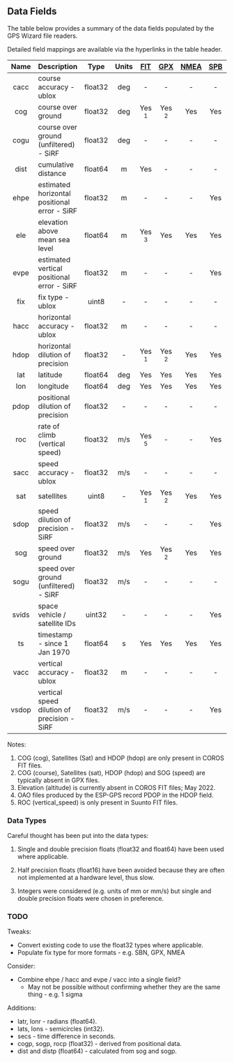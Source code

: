 ## Data Fields

The table below provides a summary of the data fields populated by the GPS Wizard file readers.

Detailed field mappings are available via the hyperlinks in the table header.

| Name | Description                           | Type | Units   | [FIT](formats/fit.md) | [GPX](formats/gpx.md) | [NMEA](formats/nmea.md) | [SPB](formats/sbp.md) | [SBN](formats/sbn.md) | [OAO](formats/oao.md) | [UBX](formats/ubx.md) |
| :---------: | :------------------------------------- | :-------: | :----: | :----: | :----: | :----: | :----: | :----: | :----: | :----: |
| cacc      | course accuracy - ublox               | float32 | deg | -                | -                | -    | -    | -    | Yes  | Yes  |
| cog       | course over ground                    | float32 | deg | Yes <sup>1</sup> | Yes <sup>2</sup> | Yes  | Yes  | Yes  | Yes  | Yes  |
| cogu     | course over ground (unfiltered) - SiRF | float32 | deg | -                | -                | -    | -    | Yes  | -    | -    |
| dist      | cumulative distance              | float64 | m      | Yes              | -                | -    | -    | -    | -    | -    |
| ehpe      | estimated horizontal positional error - SiRF | float32 | m      | -                | -                | -    | Yes  | Yes  | -    | -    |
| ele       | elevation above mean sea level        | float64 | m      | Yes <sup>3</sup> | Yes              | Yes  | Yes  | Yes  | Yes  | Yes  |
| evpe      | estimated vertical positional error - SiRF | float32 | m      | -                | -                | -    | Yes  | Yes  | -    | -    |
| fix       | fix type - ublox                      | uint8 | -       | -                | -                | -    | -    | -    | Yes  | Yes  |
| hacc      | horizontal accuracy - ublox           | float32 | m      | -                | -                | -    | -    | -    | Yes  | Yes  |
| hdop      | horizontal dilution of precision      | float32 | -       | Yes <sup>1</sup> | Yes <sup>2</sup> | Yes  | Yes  | Yes  | Yes <sup>4</sup> | -    |
| lat       | latitude                              | float64 | deg | Yes              | Yes              | Yes  | Yes  | Yes  | Yes  | Yes  |
| lon       | longitude                             | float64 | deg | Yes              | Yes              | Yes  | Yes  | Yes  | Yes  | Yes  |
| pdop      | positional dilution of precision      | float32 | -       | -                | -                | -    | -    | -    | Yes <sup>4</sup> | Yes  |
| roc       | rate of climb (vertical speed)      | float32 | m/s    | Yes <sup>5</sup> | -                | -    | Yes  | Yes  | -    | Yes  |
| sacc      | speed accuracy - ublox                | float32 | m/s    | -                | -                | -    | -    | -    | Yes  | Yes  |
| sat       | satellites                            | uint8 | -       | Yes <sup>1</sup> | Yes <sup>2</sup> | Yes  | Yes  | Yes  | Yes  | Yes  |
| sdop      | speed dilution of precision - SiRF    | float32 | m/s    | -                | -                | -    | Yes  | Yes  | -    | -    |
| sog       | speed over ground                     | float32 | m/s    | Yes              | Yes <sup>2</sup> | Yes  | Yes  | Yes  | Yes  | Yes  |
| sogu     | speed over ground (unfiltered) - SiRF | float32 | m/s    | -                | -                | -    | -    | Yes  | -    | -    |
| svids    | space vehicle / satellite IDs         | uint32 | -       | -                | -                | -    | Yes  | Yes  | -    | -    |
| ts | timestamp - since 1 Jan 1970 | float64 | s | Yes              | Yes              | Yes  | Yes  | Yes  | Yes  | Yes  |
| vacc      | vertical accuracy - ublox             | float32 | m      | -                | -                | -    | -    | -    | Yes  | Yes  |
| vsdop     | vertical speed dilution of precision - SiRF | float32 | m/s    | -                | -                | -    | Yes  | Yes  | -    | -    |

Notes:

1. COG (cog), Satellites (Sat) and HDOP (hdop) are only present in COROS FIT files.
2. COG (course), Satellites (sat), HDOP (hdop) and SOG (speed) are typically absent in GPX files.
3. Elevation (altitude) is currently absent in COROS FIT files; May 2022.
4. OAO files produced by the ESP-GPS record PDOP in the HDOP field.
5. ROC (vertical_speed) is only present in Suunto FIT files.



### Data Types

Careful thought has been put into the data types:

1. Single and double precision floats (float32 and float64) have been used where applicable.

2. Half precision floats (float16) have been avoided because they are often not implemented at a hardware level, thus slow.

3. Integers were considered (e.g. units of mm or mm/s) but single and double precision floats were chosen in preference.



### TODO

Tweaks:

- Convert existing code to use the float32 types where applicable.
- Populate fix type for more formats - e.g. SBN, GPX, NMEA

Consider:

- Combine ehpe / hacc and evpe / vacc into a single field?
  - May not be possible without confirming whether they are the same thing - e.g. 1 sigma

Additions:

- latr, lonr - radians (float64).
- lats, lons - semicircles (int32).
- secs - time difference in seconds.
- cogp, sogp, rocp (float32) - derived from positional data.
- dist and distp (float64) - calculated from sog and sogp.

